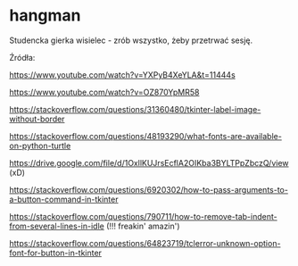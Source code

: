 # hangman
Studencka gierka wisielec - zrób wszystko, żeby przetrwać sesję.

Źródła:

https://www.youtube.com/watch?v=YXPyB4XeYLA&t=11444s

https://www.youtube.com/watch?v=OZ870YpMR58

https://stackoverflow.com/questions/31360480/tkinter-label-image-without-border

https://stackoverflow.com/questions/48193290/what-fonts-are-available-on-python-turtle

https://drive.google.com/file/d/1OxllKUJrsEcflA2OIKba3BYLTPpZbczQ/view (xD)

https://stackoverflow.com/questions/6920302/how-to-pass-arguments-to-a-button-command-in-tkinter

https://stackoverflow.com/questions/790711/how-to-remove-tab-indent-from-several-lines-in-idle (!!! freakin' amazin')

https://stackoverflow.com/questions/64823719/tclerror-unknown-option-font-for-button-in-tkinter
